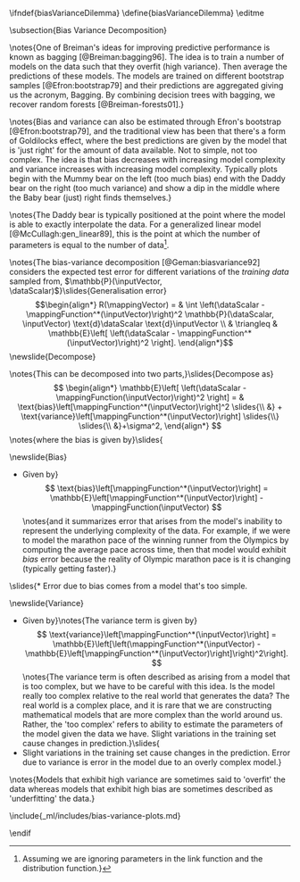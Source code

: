 \ifndef{biasVarianceDilemma}
\define{biasVarianceDilemma}
\editme

\subsection{Bias Variance Decomposition}



\notes{One of Breiman's ideas for improving predictive performance is known
as bagging [@Breiman:bagging96]. The idea is to train a number of
models on the data such that they overfit (high variance). Then
average the predictions of these models. The models are trained on
different bootstrap samples [@Efron:bootstrap79] and their predictions
are aggregated giving us the acronym, Bagging. By combining decision
trees with bagging, we recover random forests [@Breiman-forests01].}

\notes{Bias and variance can also be estimated through Efron's
bootstrap [@Efron:bootstrap79], and the traditional view has been that
there's a form of Goldilocks effect, where the best predictions are
given by the model that is 'just right' for the amount of data
available. Not to simple, not too complex. The idea is that bias
decreases with increasing model complexity and variance increases with
increasing model complexity. Typically plots begin with the Mummy bear
on the left (too much bias) end with the Daddy bear on the right (too
much variance) and show a dip in the middle where the Baby bear (just)
right finds themselves.}

\notes{The Daddy bear is typically positioned at the point where the
model is able to exactly interpolate the data. For a generalized
linear model [@McCullagh:gen_linear89], this is the point at which the
number of parameters is equal to the number of data[^assuming].

[^assuming]: Assuming we are ignoring parameters in the link function and the distribution function.}

\notes{The bias-variance decomposition [@Geman:biasvariance92] considers the expected test error for different variations of the *training data* sampled from, $\mathbb{P}(\inputVector, \dataScalar)$}\slides{Generalisation error}
$$\begin{align*}
R(\mappingVector) = & \int \left(\dataScalar - \mappingFunction^*(\inputVector)\right)^2 \mathbb{P}(\dataScalar, \inputVector) \text{d}\dataScalar \text{d}\inputVector \\
& \triangleq & \mathbb{E}\left[ \left(\dataScalar - \mappingFunction^*(\inputVector)\right)^2 \right].
\end{align*}$$
\newslide{Decompose}

\notes{This can be decomposed into two parts,}\slides{Decompose as}
$$
\begin{align*}
\mathbb{E}\left[ \left(\dataScalar - \mappingFunction(\inputVector)\right)^2 \right] = & \text{bias}\left[\mappingFunction^*(\inputVector)\right]^2 \slides{\\
&} + \text{variance}\left[\mappingFunction^*(\inputVector)\right] \slides{\\} \slides{\\ &}+\sigma^2,
\end{align*}
$$
\notes{where the bias is given by}\slides{

\newslide{Bias}

* Given by}
  $$
  \text{bias}\left[\mappingFunction^*(\inputVector)\right] =
\mathbb{E}\left[\mappingFunction^*(\inputVector)\right] - \mappingFunction(\inputVector)
$$
\notes{and it summarizes error that arises from the model's inability to represent the underlying complexity of the data. For example, if we were to model the marathon pace of the winning runner from the Olympics by computing the average pace across time, then that model would exhibit *bias* error because the reality of Olympic marathon pace is it is changing (typically getting faster).}

\slides{* Error due to bias comes from a model that's too simple.

\newslide{Variance}

* Given by}\notes{The variance term is given by}
  $$
  \text{variance}\left[\mappingFunction^*(\inputVector)\right] = \mathbb{E}\left[\left(\mappingFunction^*(\inputVector) - \mathbb{E}\left[\mappingFunction^*(\inputVector)\right]\right)^2\right].
  $$
\notes{The variance term is often described as arising from a model that is too complex, but we have to be careful with this idea. Is the model really too complex relative to the real world that generates the data? The real world is a complex place, and it is rare that we are constructing mathematical models that are more complex than the world around us. Rather, the 'too complex' refers to ability to estimate the parameters of the model given the data we have. Slight variations in the training set cause changes in prediction.}\slides{
* Slight variations in the training set cause changes in the prediction. Error due to variance is error in the model due to an overly complex model.}

\notes{Models that exhibit high variance are sometimes said to 'overfit' the data whereas models that exhibit high bias are sometimes described as 'underfitting' the data.}

\include{_ml/includes/bias-variance-plots.md}

\endif
